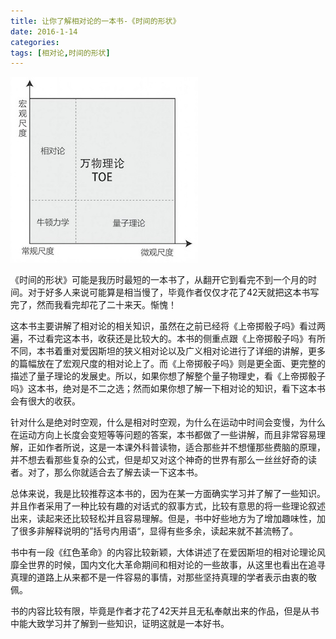```yaml
---
title: 让你了解相对论的一本书-《时间的形状》
date: 2016-1-14
categories: 
tags: [相对论,时间的形状]
---
```


![](/image/Time01.jpg)

《时间的形状》可能是我历时最短的一本书了，从翻开它到看完不到一个月的时间。对于好多人来说可能算是相当慢了，毕竟作者仅仅才花了42天就把这本书写完了，然而我看完却花了二十来天。惭愧！

这本书主要讲解了相对论的相关知识，虽然在之前已经将《上帝掷骰子吗》看过两遍，不过看完这本书，收获还是比较大的。本书的侧重点跟《上帝掷骰子吗》有所不同，本书着重对爱因斯坦的狭义相对论以及广义相对论进行了详细的讲解，更多的篇幅放在了宏观尺度的相对论上了。而《上帝掷骰子吗》则是更全面、更完整的描述了量子理论的发展史。所以，如果你想了解整个量子物理史，看《上帝掷骰子吗》这本书，绝对是不二之选；然而如果你想了解一下相对论的知识，看下这本书会有很大的收获。

针对什么是绝对时空观，什么是相对时空观，为什么在运动中时间会变慢，为什么在运动方向上长度会变短等等问题的答案，本书都做了一些讲解，而且非常容易理解，正如作者所说，这是一本课外科普读物，适合那些并不想懂那些费脑的原理，并不想去看那些复杂的公式，但是却又对这个神奇的世界有那么一丝丝好奇的读者。对了，那么你就适合去了解去读一下这本书。

总体来说，我是比较推荐这本书的，因为在某一方面确实学习并了解了一些知识。并且作者采用了一种比较有趣的对话式的叙事方式，比较有意思的将一些理论叙述出来，读起来还比较轻松并且容易理解。但是，书中好些地方为了增加趣味性，加了很多非解释说明的”括号内用语“，显得有些多余，读起来就不甚流畅了。

书中有一段《红色革命》的内容比较新颖，大体讲述了在爱因斯坦的相对论理论风靡全世界的时候，国内文化大革命期间和相对论的一些故事，从这里也看出在追寻真理的道路上从来都不是一件容易的事情，对那些坚持真理的学者表示由衷的敬佩。

书的内容比较有限，毕竟是作者才花了42天并且无私奉献出来的作品，但是从书中能大致学习并了解到一些知识，证明这就是一本好书。
